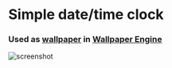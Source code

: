 # Simple date/time clock

### Used as [wallpaper](https://steamcommunity.com/sharedfiles/filedetails/?id=2014575719 "Steam Workshop") in [Wallpaper Engine](https://store.steampowered.com/app/431960/Wallpaper_Engine/ "Steam Store")

![screenshot](https://sun9-11.userapi.com/c206716/v206716025/975cf/7MQaYH86m0k.jpg "screenshot")
